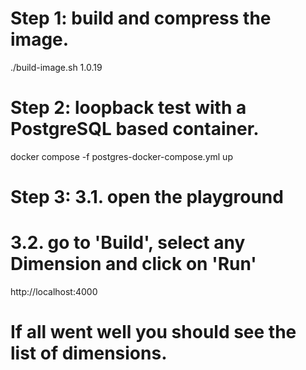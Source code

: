 # Step 1: build and compress the image.
./build-image.sh 1.0.19

# Step 2: loopback test with a PostgreSQL based container.
docker compose -f postgres-docker-compose.yml up

# Step 3: 3.1. open the playground
#         3.2. go to 'Build', select any Dimension and click on 'Run'
http://localhost:4000

# If all went well you should see the list of dimensions.
